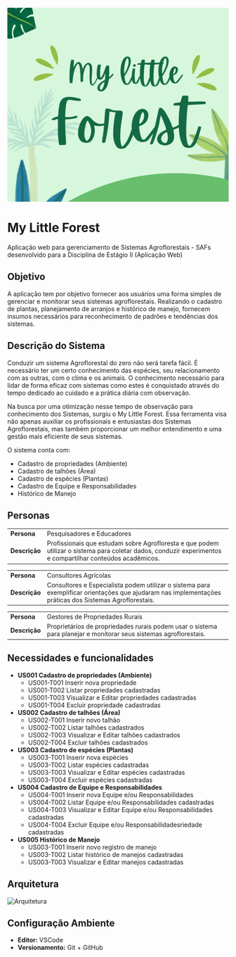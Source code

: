 ![img](img/logo.png)

# My Little Forest
Aplicação web para gerenciamento de Sistemas Agroflorestais - SAFs desenvolvido para a Disciplina de Estágio II (Aplicação Web)


## Objetivo


A aplicação tem por objetivo fornecer aos usuários uma forma simples de gerenciar e monitorar seus sistemas agroflorestais. Realizando o cadastro de plantas, planejamento de arranjos e histórico de manejo, fornecem insumos necessários para reconhecimento de padrões e tendências dos sistemas.


## Descrição do Sistema


Conduzir um sistema Agroflorestal do zero não será tarefa fácil. É necessário ter um certo conhecimento das espécies, seu relacionamento com as outras, com o clima e os animais. O conhecimento necessário para lidar de forma eficaz com sistemas como estes é conquistado através do tempo dedicado ao cuidado e a prática diária com observação.


Na busca por uma otimização nesse tempo de observação para conhecimento dos Sistemas, surgiu o My Little Forest. Essa ferramenta visa não apenas auxiliar os profissionais e entusiastas dos Sistemas Agroflorestais, mas também proporcionar um melhor entendimento e uma gestão mais eficiente de seus sistemas.


O sistema conta com:
- Cadastro de propriedades (Ambiente)
- Cadastro de talhões (Área)
- Cadastro de espécies (Plantas)
- Cadastro de Equipe e Responsabilidades
- Histórico de Manejo


## Personas

|           |                             |
|-----------|-----------------------------|
|**Persona**    | Pesquisadores e Educadores  |
|**Descrição**| Profissionais que estudam sobre Agrofloresta e que podem utilizar o sistema para coletar dados, conduzir experimentos e compartilhar conteúdos acadêmicos.     

|           |                             |
|-----------|-----------------------------|
|**Persona** | Consultores Agrícolas  |
|**Descrição**| Consultores e Especialista podem utilizar o sistema para exemplificar orientações que ajudaram nas implementações práticas dos Sistemas Agroflorestais. 

|           |                             |
|-----------|-----------------------------|
|**Persona**| Gestores de Propriedades Rurais  |
|**Descrição**  | Proprietários de propriedades rurais podem usar o sistema para planejar e monitorar seus sistemas agroflorestais.   |


##  Necessidades e funcionalidades
- **US001 Cadastro de propriedades (Ambiente)**
    - US001-T001 Inserir nova propriedade
    - US001-T002 Listar propriedades cadastradas
    - US001-T003 Visualizar e Editar propriedades cadastradas
    - US001-T004 Excluir propriedade cadastradas
- **US002 Cadastro de talhões (Área)**
    - US002-T001 Inserir novo talhão
    - US002-T002 Listar talhões cadastrados
    - US002-T003 Visualizar e Editar talhões cadastrados
    - US002-T004 Excluir talhões cadastrados
- **US003 Cadastro de espécies (Plantas)**
    - US003-T001 Inserir nova espécies
    - US003-T002 Listar espécies cadastradas
    - US003-T003 Visualizar e Editar espécies cadastradas
    - US003-T004 Excluir espécies cadastradas
- **US004 Cadastro de Equipe e Responsabilidades**
    - US004-T001 Inserir nova Equipe e/ou Responsabilidades
    - US004-T002 Listar Equipe e/ou Responsabilidades cadastradas
    - US004-T003 Visualizar e Editar Equipe e/ou Responsabilidades cadastradas
    - US004-T004 Excluir Equipe e/ou Responsabilidadesriedade cadastradas
- **US005 Histórico de Manejo**
    - US003-T001 Inserir novo registro de manejo
    - US003-T002 Listar histórico de manejos cadastradas
    - US003-T003 Visualizar e Editar manejos cadastradas

## Arquitetura

![Arquitetura](https://miro.medium.com/v2/resize:fit:550/1*TxgjUE2uJuiRUVVmE_kU6g.png)

## Configuração Ambiente

- **Editor:** VSCode
- **Versionamento:** Git + GitHub






